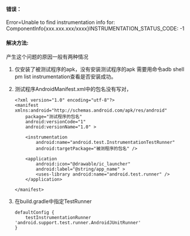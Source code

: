 #### 错误：
Error=Unable to find instrumentation info for: ComponentInfo{xxx.xxx.xxx/xxxx}INSTRUMENTATION_STATUS_CODE: -1
#### 解决方法:
产生这个问题的原因一般有两种情况
1. 仅安装了被测试程序的apk，没有安装测试程序的apk
需要用命令adb shell pm list instrumentation查看是否安装成功。

2. 测试程序AndroidManifest.xml中的包名没有写对，

    ```
    <?xml version="1.0" encoding="utf-8"?>
    <manifest xmlns:android="http://schemas.android.com/apk/res/android"
        package="测试程序的包名"
        android:versionCode="1"
        android:versionName="1.0" >
    
        <instrumentation
            android:name="android.test.InstrumentationTestRunner"
            android:targetPackage="被测程序的包名" />
    
        <application
            android:icon="@drawable/ic_launcher"
            android:label="@string/app_name" >
            <uses-library android:name="android.test.runner" />
        </application>
    
    </manifest>
    ```
    
3. 在build.gradle中指定TestRunner

    ```
    defaultConfig {
        testInstrumentationRunner 'android.support.test.runner.AndroidJUnitRunner'
    }
    ```



